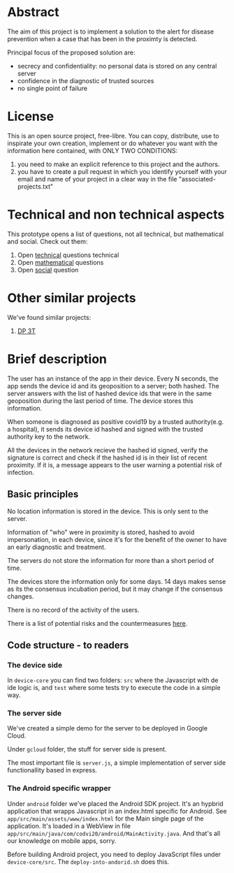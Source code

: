 # Abstract

The aim of this project is to implement a solution to the alert for
disease prevention when a case that has been in the proximty is detected.

Principal focus of the proposed solution are:
   * secrecy and confidentiality: no personal data is stored on any central server
   * confidence in the diagnostic of trusted sources
   * no single point of failure

# License

This is an open source project, free-libre.
You can copy, distribute, use to inspirate your own creation, implement
or do whatever you want with the information here contained, with 
ONLY TWO CONDITIONS: 
  1. you need to make an explicit reference to this project and the authors.
  2. you have to create a pull request in which you identify yourself with your email and name of your project in a clear way in the file "associated-projects.txt"

# Technical and non technical aspects

This prototype opens a list of questions, not all technical, but mathematical
and social. Check out them:
  1. Open [technical](open-technical-questions.md) questions technical
  1. Open [mathematical](open-mathematical-questions.md) questions
  1. Open [social](open-social-questions.md) question

# Other similar projects
We've found similar projects:
  1. [DP 3T](https://github.com/DP-3T)

# Brief description
The user has an instance of the app in their device.
Every N seconds, the app sends the device id and its
geoposition to a server; both hashed.
The server answers with the list of hashed device ids that were in the same 
geoposition during the last period of time.
The device stores this information.

When someone is diagnosed as positive covid19 by a trusted authority(e.g. a hospital),
it sends its device id hashed and signed with the trusted authority key to the
network.

All the devices in the network recieve the hashed id signed, verify the
signature is correct and check if the hashed id is in their list of
recent proximity. If it is, a message appears to the user warning a potential
risk of infection.


## Basic principles
No location information is stored in the device. This is only sent to the server.

Information of "who" were in proximity is stored, hashed to avoid impersonation,
in each device, since it's for the benefit of the owner to have an early
diagnostic and treatment.

The servers do not store the information for more than a short period of time. 

The devices store the information only for some days. 14 days makes sense as its the consensus incubation period, but it may change if the consensus changes.

There is no record of the activity of the users.

There is a list of potential risks and the countermeasures [here](risk-and-measures.md).


## Code structure - to readers
### The device side
In `device-core` you can find two folders: `src` where the Javascript with de ide logic is, and `test` where some tests try to execute the code in a simple way.

### The server side
We've created a simple demo for the server to be deployed in Google Cloud.

Under `gcloud` folder, the stuff for server side is present.

The most important file is `server.js`, a simple implementation of server side 
functionallity based in express.

### The Android specific wrapper
Under `android` folder we've placed the Android SDK project.
It's an hypbrid application that wrapps Javascript in an index.html specific
for Android.
See `app/src/main/assets/www/index.html` for the Main single page of the
application. It's loaded in a WebView in file
`app/src/main/java/com/codvi20/android/MainActivity.java`. And that's all our
knowledge on mobile apps, sorry.

Before building Android project, you need to deploy JavaScript files
under `device-core/src`. The `deploy-into-andorid.sh` does this.
